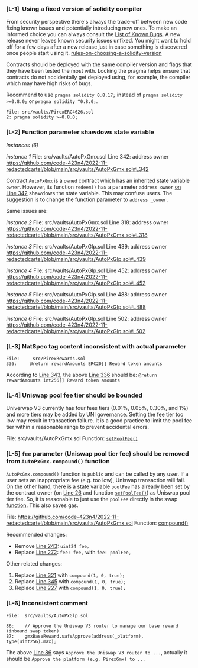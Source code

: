 
### [L-1]  Using a fixed version of solidity compiler 

From security perspective there's always the trade-off between new code fixing known issues and potentially introducing new ones. To make an informed choice you can always consult the [List of Known Bugs](https://docs.soliditylang.org/en/latest/bugs.html). A new release never leaves known security issues unfixed. You might want to hold off for a few days after a new release just in case something is discovered once people start using it. [rules-on-choosing-a-solidity-version](https://ethereum.stackexchange.com/questions/115382/rules-on-choosing-a-solidity-version)

Contracts should be deployed with the same compiler version and flags that they have been tested the most with. Locking the pragma helps ensure that contracts do not accidentally get deployed using, for example, the compiler which may have high risks of bugs.

Recommend to use `pragma solidity 0.8.17;` instead of `pragma solidity >=0.8.0;` or `pragma solidity ^0.8.0;`.

```
File: src/vaults/PirexERC4626.sol
2: pragma solidity >=0.8.0;
```

### [L-2] Function parameter shawdows state variable

_Instances (6)_

_instance 1_
File:  src/vaults/AutoPxGmx.sol
Line 342:     address owner
https://github.com/code-423n4/2022-11-redactedcartel/blob/main/src/vaults/AutoPxGmx.sol#L342

Contract `AutoPxGmx` is a `owned` contract which has an inherited state variable `owner`. However, its function `redeem()` has a parameter `address owner` [on Line 342](https://github.com/code-423n4/2022-11-redactedcartel/blob/main/src/vaults/AutoPxGmx.sol#L342) shawdows the state variable. This may confuse users. The suggestion is to change the function parameter to `address _owner`.

Same issues are:

_instance 2_
File: src/vaults/AutoPxGmx.sol
Line 318:           address owner
https://github.com/code-423n4/2022-11-redactedcartel/blob/main/src/vaults/AutoPxGmx.sol#L318

_instance 3_
File: src/vaults/AutoPxGlp.sol
Line 439:           address owner
https://github.com/code-423n4/2022-11-redactedcartel/blob/main/src/vaults/AutoPxGlp.sol#L439

_instance 4_
File: src/vaults/AutoPxGlp.sol
Line 452:           address owner
https://github.com/code-423n4/2022-11-redactedcartel/blob/main/src/vaults/AutoPxGlp.sol#L452

_instance 5_
File: src/vaults/AutoPxGlp.sol
Line 488:           address owner
https://github.com/code-423n4/2022-11-redactedcartel/blob/main/src/vaults/AutoPxGlp.sol#L488

_instance 6_
File: src/vaults/AutoPxGlp.sol
Line 502:           address owner
https://github.com/code-423n4/2022-11-redactedcartel/blob/main/src/vaults/AutoPxGlp.sol#L502


### [L-3] NatSpec tag content inconsistent with actual parameter

```
File:     src/PirexRewards.sol
336:     @return rewardAmounts ERC20[] Reward token amounts
```

According to [Line 343](https://github.com/code-423n4/2022-11-redactedcartel/blob/main/src/PirexRewards.sol#L343), the above [Line 336](https://github.com/code-423n4/2022-11-redactedcartel/blob/main/src/PirexRewards.sol#L336) should be:  `@return rewardAmounts int256[] Reward token amounts`

### [L-4] Uniswap pool fee tier should be bounded
Univerwap V3 currently has four fees tiers (0.01%, 0.05%, 0.30%, and 1%) and more tiers may be added by UNI governance. Setting the fee tier too low may result in transaction failure. It is a good practice to limit the pool fee tier within a reasonable range to prevent accidental errors.

File:    src/vaults/AutoPxGmx.sol
Function: [`setPoolFee()`](https://github.com/code-423n4/2022-11-redactedcartel/blob/main/src/vaults/AutoPxGmx.sol#L104-L110)

### [L-5] `fee` parameter (Uniswap pool tier fee) should be removed from `AutoPxGmx.compound()` function
`AutoPxGmx.compound()` function is `public` and can be called by any user. If a user sets an inappropriate fee (e.g. too low), Uniswap transaction will fail. On the other hand, there is a state variable `poolFee` has already been set by the contract owner (on [Line 26](https://github.com/code-423n4/2022-11-redactedcartel/blob/main/src/vaults/AutoPxGmx.sol#L26) and function [`setPoolFee()`](https://github.com/code-423n4/2022-11-redactedcartel/blob/main/src/vaults/AutoPxGmx.sol#L104-L110)) as Uniswap pool tier fee. So, it is reasonable to just use the `poolFee` directly in the swap [function](https://github.com/code-423n4/2022-11-redactedcartel/blob/main/src/vaults/AutoPxGmx.sol#L272). This also saves gas.

File: https://github.com/code-423n4/2022-11-redactedcartel/blob/main/src/vaults/AutoPxGmx.sol
Function: [compound()](https://github.com/code-423n4/2022-11-redactedcartel/blob/main/src/vaults/AutoPxGmx.sol#L242-L313)

Recommended changes:
  - Remove [Line 243](https://github.com/code-423n4/2022-11-redactedcartel/blob/main/src/vaults/AutoPxGmx.sol#L243): `uint24 fee,`
  - Replace [Line 272](https://github.com/code-423n4/2022-11-redactedcartel/blob/main/src/vaults/AutoPxGmx.sol#L272): `fee: fee,` with `fee: poolFee,`

Other related changes:
1.  Replace [Line 321](https://github.com/code-423n4/2022-11-redactedcartel/blob/main/src/vaults/AutoPxGmx.sol#L321) with `compound(1, 0, true);`
2.  Replace [Line 345](https://github.com/code-423n4/2022-11-redactedcartel/blob/main/src/vaults/AutoPxGmx.sol#L345) with `compound(1, 0, true);`
3.  Replace [Line 227](https://github.com/code-423n4/2022-11-redactedcartel/blob/main/src/vaults/AutoPxGmx.sol#L227) with `compound(1, 0, true);`

### [L-6] Inconsistent comment

```
File:  src/vaults/AutoPxGlp.sol

86:    // Approve the Uniswap V3 router to manage our base reward (inbound swap token)
87:    gmxBaseReward.safeApprove(address(_platform), type(uint256).max);
```
The above [Line 86](https://github.com/code-423n4/2022-11-redactedcartel/blob/main/src/vaults/AutoPxGlp.sol#L86) says `Approve the Uniswap V3 router to ...`, actually it should be `Approve the platform (e.g. PirexGmx) to ...`
